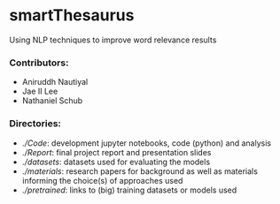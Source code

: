 # smartThesaurus
Using NLP techniques to improve word relevance results

### Contributors:
- Aniruddh Nautiyal
- Jae II Lee
- Nathaniel Schub

### Directories:
- *./Code*: development jupyter notebooks, code (python) and analysis  
- *./Report*: final project report and presentation slides
- *./datasets*: datasets used for evaluating the models  
- *./materials*: research papers for background as well as materials informing the choice(s) of approaches used  
- *./pretrained*: links to (big) training datasets or models used   
